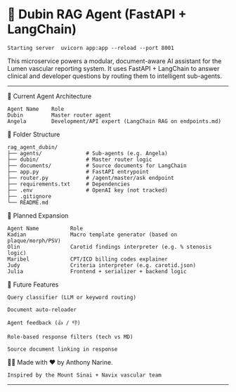 # 🤖 Dubin RAG Agent (FastAPI + LangChain)

    Starting server  uvicorn app:app --reload --port 8001

This microservice powers a modular, document-aware AI assistant for the Lumen vascular reporting system. It uses FastAPI + LangChain to answer clinical and developer questions by routing them to intelligent sub-agents.

---

🧠 Current Agent Architecture

    Agent Name	  Role
    Dubin	      Master router agent
    Angela	      Development/API expert (LangChain RAG on endpoints.md)


📂 Folder Structure

    rag_agent_dubin/
    ├── agents/              # Sub-agents (e.g. Angela)
    ├── dubin/               # Master router logic
    ├── documents/           # Source documents for LangChain
    ├── app.py               # FastAPI entrypoint
    ├── router.py            # /agent/master/ask endpoint
    ├── requirements.txt     # Dependencies
    ├── .env                 # OpenAI key (not tracked)
    ├── .gitignore
    └── README.md



🔧 Planned Expansion

    Agent Name	        Role
    Kadian	            Macro template generator (based on plaque/morph/PSV)
    Olin	            Carotid findings interpreter (e.g. % stenosis logic)
    Maribel 	        CPT/ICD billing codes explainer
    Judy	            Criteria interpreter (e.g. carotid.json)
    Julia	            Frontend + serializer + backend logic


🧪 Future Features

    Query classifier (LLM or keyword routing)

    Document auto-reloader

    Agent feedback (👍 / 👎)

    Role-based response filters (tech vs MD)

    Source document linking in response


🧑‍💻 Made with ❤️ by Anthony Narine.

    Inspired by the Mount Sinai + Navix vascular team 

---






